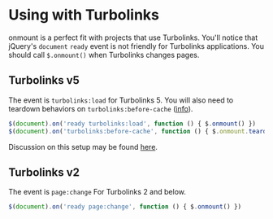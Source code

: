 # Using with Turbolinks

onmount is a perfect fit with projects that use Turbolinks. You'll notice that jQuery's `document` `ready` event is not friendly for Turbolinks applications. You should call `$.onmount()` when Turbolinks changes pages.

## Turbolinks v5

The event is `turbolinks:load` for Turbolinks 5. You will also need to teardown behaviors on `turbolinks:before-cache` ([info](https://github.com/turbolinks/turbolinks/issues/30#issuecomment-195803051)).

```js
$(document).on('ready turbolinks:load', function () { $.onmount() })
$(document).on('turbolinks:before-cache', function () { $.onmount.teardown() })
```

Discussion on this setup may be found [here](https://github.com/rstacruz/onmount/issues/47#issuecomment-196751735).

## Turbolinks v2

The event is `page:change` For Turbolinks 2 and below.

```js
$(document).on('ready page:change', function () { $.onmount() })
```